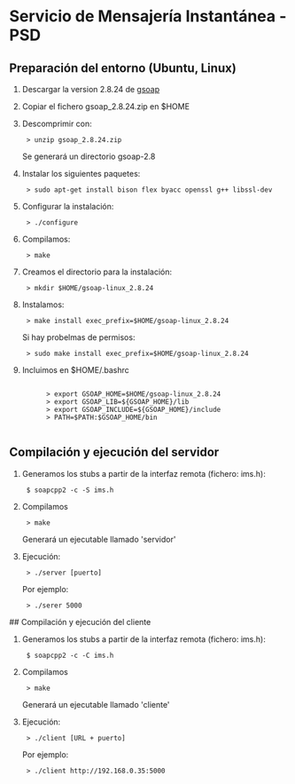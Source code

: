 # Servicio de Mensajería Instantánea - PSD

## Preparación del entorno (Ubuntu, Linux)
<ol>
  <li>
    <p>Descargar la version 2.8.24 de <a href="http://sourceforge.net/projects/gsoap2/files/">gsoap</a></p>
  </li>
  <li>
    <p>Copiar el fichero gsoap_2.8.24.zip en $HOME</p>
  </li>
  <li>
    <p>Descomprimir con:</p>
    <pre><code> > unzip gsoap_2.8.24.zip </code></pre>
    <p>Se generará un directorio gsoap-2.8</p>
  </li>
  <li><p>Instalar los siguientes paquetes:</p>
      <pre><code> > sudo apt-get install bison flex byacc openssl g++ libssl-dev </code></pre>
  </li>
  <li>
    <p>Configurar la instalación:</p>
    <pre><code> > ./configure </code></pre>
  </li>
  <li>
    <p>Compilamos:</p>
    <pre><code> > make </code></pre>
  </li>
  <li>
    <p>Creamos el directorio para la instalación:</p>
    <pre><code> > mkdir $HOME/gsoap-linux_2.8.24 </code></pre>
  </li>
  <li>
    <p>Instalamos:</p>
    <pre><code> > make install exec_prefix=$HOME/gsoap-linux_2.8.24 </code></pre>
    <p>Si hay probelmas de permisos:</p>
    <pre><code> > sudo make install exec_prefix=$HOME/gsoap-linux_2.8.24 </code></pre>
  </li>
  
  <li>
    <p>Incluimos en $HOME/.bashrc</p>
    <pre><code>
      > export GSOAP_HOME=$HOME/gsoap-linux_2.8.24
      > export GSOAP_LIB=${GSOAP_HOME}/lib
      > export GSOAP_INCLUDE=${GSOAP_HOME}/include
      > PATH=$PATH:$GSOAP_HOME/bin
    </code></pre>
  </li>
  
</ol>

## Compilación y ejecución del servidor
  <ol>
    <li>
      <p>Generamos los stubs a partir de la interfaz remota (fichero: ims.h):</p>
      <pre><code> $ soapcpp2 -c -S ims.h </code></pre>
    </li>
    <li>
      <p>Compilamos</p>
      <pre><code> > make </code></pre>
      <p> Generará un ejecutable llamado 'servidor' </p>
    </li>
    <li>
      <p>Ejecución:</p>
      <pre><code> > ./server [puerto] </code></pre>
      <p> Por ejemplo: </p>
      <pre><code> > ./serer 5000 </code></pre>
    </li>
  </ol>
## Compilación y ejecución del cliente
  <ol>
    <li>
      <p>Generamos los stubs a partir de la interfaz remota (fichero: ims.h):</p>
      <pre><code> $ soapcpp2 -c -C ims.h </code></pre>
    </li>
    <li>
      <p>Compilamos</p>
      <pre><code> > make </code></pre>
      <p> Generará un ejecutable llamado 'cliente' </p>
    </li>
    <li>
      <p>Ejecución:</p>
      <pre><code> > ./client [URL + puerto] </code></pre>
      <p> Por ejemplo: </p>
      <pre><code> > ./client http://192.168.0.35:5000 </code></pre>
    </li>
  </ol>
